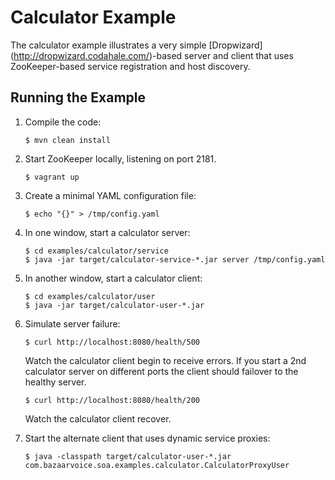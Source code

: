 Calculator Example
==================
The calculator example illustrates a very simple [Dropwizard] (http://dropwizard.codahale.com/)-based server and client
that uses ZooKeeper-based service registration and host discovery.


Running the Example
--------------------

1.  Compile the code:

        $ mvn clean install

2.  Start ZooKeeper locally, listening on port 2181.

        $ vagrant up

3.  Create a minimal YAML configuration file:

        $ echo "{}" > /tmp/config.yaml

4.  In one window, start a calculator server:

        $ cd examples/calculator/service
        $ java -jar target/calculator-service-*.jar server /tmp/config.yaml

5.  In another window, start a calculator client:

        $ cd examples/calculator/user
        $ java -jar target/calculator-user-*.jar

6.  Simulate server failure:

        $ curl http://localhost:8080/health/500

    Watch the calculator client begin to receive errors.  If you start a 2nd calculator server on different ports
    the client should failover to the healthy server.

        $ curl http://localhost:8080/health/200

    Watch the calculator client recover.

7.  Start the alternate client that uses dynamic service proxies:

        $ java -classpath target/calculator-user-*.jar com.bazaarvoice.soa.examples.calculator.CalculatorProxyUser
